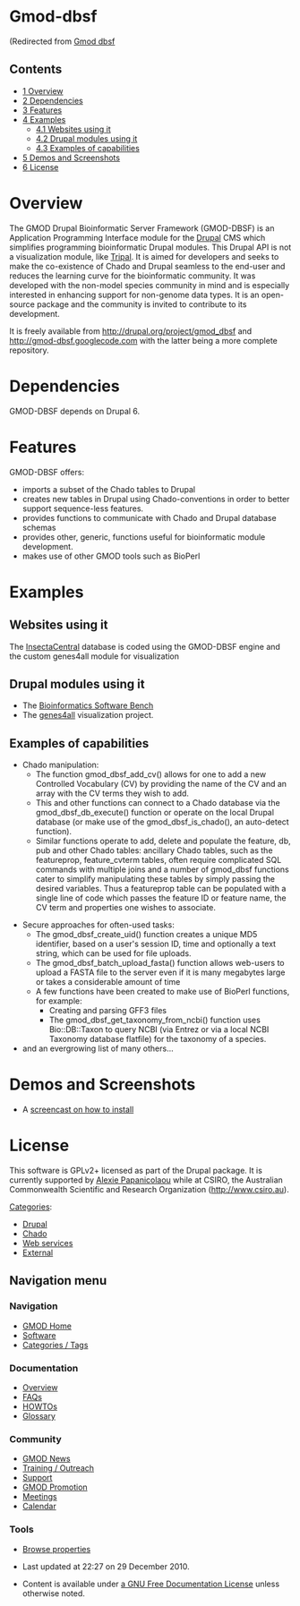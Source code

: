 



<span id="top"></span>




# <span dir="auto">Gmod-dbsf</span>





(Redirected from [Gmod
dbsf](Gmod_dbsf)






## Contents



- [<span class="tocnumber">1</span>
  <span class="toctext">Overview</span>](#Overview)
- [<span class="tocnumber">2</span>
  <span class="toctext">Dependencies</span>](#Dependencies)
- [<span class="tocnumber">3</span>
  <span class="toctext">Features</span>](#Features)
- [<span class="tocnumber">4</span>
  <span class="toctext">Examples</span>](#Examples)
  - [<span class="tocnumber">4.1</span> <span class="toctext">Websites
    using it</span>](#Websites_using_it)
  - [<span class="tocnumber">4.2</span> <span class="toctext">Drupal
    modules using it</span>](#Drupal_modules_using_it)
  - [<span class="tocnumber">4.3</span> <span class="toctext">Examples
    of capabilities</span>](#Examples_of_capabilities)
- [<span class="tocnumber">5</span> <span class="toctext">Demos and
  Screenshots</span>](#Demos_and_Screenshots)
- [<span class="tocnumber">6</span>
  <span class="toctext">License</span>](#License)



# <span id="Overview" class="mw-headline">Overview</span>

The GMOD Drupal Bioinformatic Server Framework (GMOD-DBSF) is an
Application Programming Interface module for the
<a href="http://drupal.org" class="external text"
rel="nofollow">Drupal</a> CMS which simplifies programming bioinformatic
Drupal modules. This Drupal API is not a visualization module, like
[Tripal](Tripal.1 "Tripal"). It is aimed for developers and seeks to
make the co-existence of Chado and Drupal seamless to the end-user and
reduces the learning curve for the bioinformatic community. It was
developed with the non-model species community in mind and is especially
interested in enhancing support for non-genome data types. It is an
open-source package and the community is invited to contribute to its
development.

It is freely available from
<a href="http://drupal.org/project/gmod_dbsf" class="external free"
rel="nofollow">http://drupal.org/project/gmod_dbsf</a> and
<a href="http://gmod-dbsf.googlecode.com" class="external free"
rel="nofollow">http://gmod-dbsf.googlecode.com</a> with the latter being
a more complete repository.

# <span id="Dependencies" class="mw-headline">Dependencies</span>

GMOD-DBSF depends on Drupal 6.

# <span id="Features" class="mw-headline">Features</span>

GMOD-DBSF offers:

- imports a subset of the Chado tables to Drupal
- creates new tables in Drupal using Chado-conventions in order to
  better support sequence-less features.
- provides functions to communicate with Chado and Drupal database
  schemas
- provides other, generic, functions useful for bioinformatic module
  development.
- makes use of other GMOD tools such as BioPerl

# <span id="Examples" class="mw-headline">Examples</span>

## <span id="Websites_using_it" class="mw-headline">Websites using it</span>

The <a href="http://insectacentral.org" class="external text"
rel="nofollow">InsectaCentral</a> database is coded using the GMOD-DBSF
engine and the custom genes4all module for visualization

## <span id="Drupal_modules_using_it" class="mw-headline">Drupal modules using it</span>

- The [Bioinformatics Software
  Bench](Biosoftware_bench "Biosoftware bench")
- The [genes4all](Genes4all "Genes4all") visualization project.

## <span id="Examples_of_capabilities" class="mw-headline">Examples of capabilities</span>

- Chado manipulation:
  - The function gmod_dbsf_add_cv() allows for one to add a new
    Controlled Vocabulary (CV) by providing the name of the CV and an
    array with the CV terms they wish to add.
  - This and other functions can connect to a Chado database via the
    gmod_dbsf_db_execute() function or operate on the local Drupal
    database (or make use of the gmod_dbsf_is_chado(), an auto-detect
    function).
  - Similar functions operate to add, delete and populate the feature,
    db, pub and other Chado tables: ancillary Chado tables, such as the
    featureprop, feature_cvterm tables, often require complicated SQL
    commands with multiple joins and a number of gmod_dbsf functions
    cater to simplify manipulating these tables by simply passing the
    desired variables. Thus a featureprop table can be populated with a
    single line of code which passes the feature ID or feature name, the
    CV term and properties one wishes to associate.

<!-- -->

- Secure approaches for often-used tasks:
  - The gmod_dbsf_create_uid() function creates a unique MD5 identifier,
    based on a user's session ID, time and optionally a text string,
    which can be used for file uploads.
  - The gmod_dbsf_batch_upload_fasta() function allows web-users to
    upload a FASTA file to the server even if it is many megabytes large
    or takes a considerable amount of time
  - A few functions have been created to make use of BioPerl functions,
    for example:
    - Creating and parsing GFF3 files
    - The gmod_dbsf_get_taxonomy_from_ncbi() function uses
      Bio::DB::Taxon to query NCBI (via Entrez or via a local NCBI
      Taxonomy database flatfile) for the taxonomy of a species.
- and an evergrowing list of many others...

  

# <span id="Demos_and_Screenshots" class="mw-headline">Demos and Screenshots</span>

- A <a href="http://www.scivee.tv/node/20322" class="external text"
  rel="nofollow">screencast on how to install</a>

# <span id="License" class="mw-headline">License</span>

This software is GPLv2+ licensed as part of the Drupal package. It is
currently supported by [Alexie
Papanicolaou](User%253AAlpapan "User%253AAlpapan") while at CSIRO, the
Australian Commonwealth Scientific and Research Organization
(<a href="http://www.csiro.au" class="external free"
rel="nofollow">http://www.csiro.au</a>).




[Categories](Special%253ACategories "Special%253ACategories"):

- [Drupal](Category%253ADrupal "Category%253ADrupal")
- [Chado](Category%253AChado "Category%253AChado")
- [Web services](Category%253AWeb_services "Category%253AWeb services")
- [External](Category%253AExternal "Category%253AExternal")






## Navigation menu









### Navigation



- <span id="n-GMOD-Home">[GMOD Home](Main_Page)</span>
- <span id="n-Software">[Software](GMOD_Components)</span>
- <span id="n-Categories-.2F-Tags">[Categories /
  Tags](Categories)</span>




### Documentation



- <span id="n-Overview">[Overview](Overview)</span>
- <span id="n-FAQs">[FAQs](Category%253AFAQ)</span>
- <span id="n-HOWTOs">[HOWTOs](Category%253AHOWTO)</span>
- <span id="n-Glossary">[Glossary](Glossary)</span>




### Community



- <span id="n-GMOD-News">[GMOD News](GMOD_News)</span>
- <span id="n-Training-.2F-Outreach">[Training /
  Outreach](Training_and_Outreach)</span>
- <span id="n-Support">[Support](Support)</span>
- <span id="n-GMOD-Promotion">[GMOD Promotion](GMOD_Promotion)</span>
- <span id="n-Meetings">[Meetings](Meetings)</span>
- <span id="n-Calendar">[Calendar](Calendar)</span>




### Tools

- <span id="t-smwbrowselink"><a href="Special%253ABrowse/Gmod-2Ddbsf" rel="smw-browse">Browse
  properties</a></span>



- <span id="footer-info-lastmod">Last updated at 22:27 on 29 December
  2010.</span>
<!-- - <span id="footer-info-viewcount">37,000 page views.</span> -->
- <span id="footer-info-copyright">Content is available under
  <a href="http://www.gnu.org/licenses/fdl-1.3.html" class="external"
  rel="nofollow">a GNU Free Documentation License</a> unless otherwise
  noted.</span>

<!-- -->



<!-- -->




